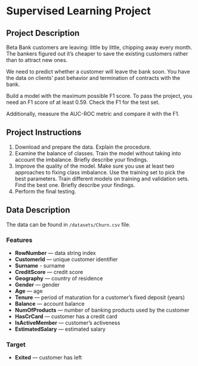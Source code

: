 # Supervised Learning Project

## Project Description

Beta Bank customers are leaving: little by little, chipping away every month. The bankers figured out it’s cheaper to save the existing customers rather than to attract new ones.

We need to predict whether a customer will leave the bank soon. You have the data on clients’ past behavior and termination of contracts with the bank.

Build a model with the maximum possible F1 score. To pass the project, you need an F1 score of at least 0.59. Check the F1 for the test set.

Additionally, measure the AUC-ROC metric and compare it with the F1.  

## Project Instructions
1) Download and prepare the data. Explain the procedure.
2) Examine the balance of classes. Train the model without taking into account the imbalance. Briefly describe your findings.
3) Improve the quality of the model. Make sure you use at least two approaches to fixing class imbalance. Use the training set to pick the best parameters. Train different models on training and validation sets. Find the best one. Briefly describe your findings.
4) Perform the final testing.

## Data Description

The data can be found in `/datasets/Churn.csv` file.  

### Features
- **RowNumber** — data string index
- **CustomerId** — unique customer identifier
- **Surname** - surname
- **CreditScore** — credit score
- **Geography** — country of residence
- **Gender** — gender
- **Age** — age
- **Tenure** — period of maturation for a customer’s fixed deposit (years)
- **Balance** — account balance
- **NumOfProducts** — number of banking products used by the customer
- **HasCrCard** — customer has a credit card
- **IsActiveMember** — customer’s activeness
- **EstimatedSalary** — estimated salary

### Target
- **Exited** — сustomer has left
